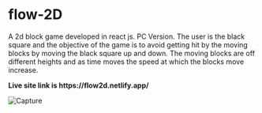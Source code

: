 # flow-2D
A 2d  block game developed in react js. PC Version. The user is the black square and the objective of the game is to avoid getting hit by the moving blocks by moving the black square up and down. The moving blocks are off different heights and as time moves the speed at which the blocks move increase.

<p><strong>Live site link is https://flow2d.netlify.app/</strong></p> 

![Capture](https://github.com/xtrsx/flow-2D/assets/53543562/55f35e65-e975-4753-89e1-68bb5bc3158d)

